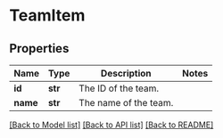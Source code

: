 # TeamItem

## Properties
Name | Type | Description | Notes
------------ | ------------- | ------------- | -------------
**id** | **str** | The ID of the team. | 
**name** | **str** | The name of the team. | 

[[Back to Model list]](../README.md#documentation-for-models) [[Back to API list]](../README.md#documentation-for-api-endpoints) [[Back to README]](../README.md)


